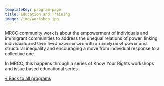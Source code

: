 ```yaml
---
templateKey: program-page
title: Education and Training
image: /img/workshop.jpg
---
```


MRCC community work is about the empowerment of individuals and im/migrant communities to address the unequal relations of power, linking individuals and their lived experiences with an analysis of power and structural inequality and encouraging a move from individual response to a collective one.

In MRCC, this happens through a series of Know Your Rights workshops and issue based educational series.

[« Back to all programs](/programs)
